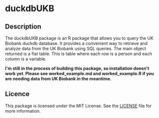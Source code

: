 # duckdbUKB

## Description

The duckdbUKB package is an R package that allows you to query the UK Biobank duckdb database. It provides a convenient way to retrieve and analyze data from the UK Biobank using SQL queries.
The main object returned is a flat table. This is table where each row is a person and each column is a variable.

**I'm still in the process of building this package, so installation doesn't work yet. Please see worked_example.md and worked_example.R if you are needing data from UK Biobank in the meantime.**

## Licence
This package is licensed under the MIT License. See the [LICENSE](LICENCE) file for more information.


